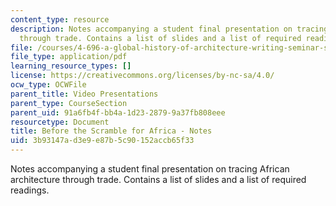 ```yaml
---
content_type: resource
description: Notes accompanying a student final presentation on tracing African architecture
  through trade. Contains a list of slides and a list of required readings.
file: /courses/4-696-a-global-history-of-architecture-writing-seminar-spring-2008/3b93147ad3e9e87b5c90152accb65f33_MIT4_696s08_project03_notes.pdf
file_type: application/pdf
learning_resource_types: []
license: https://creativecommons.org/licenses/by-nc-sa/4.0/
ocw_type: OCWFile
parent_title: Video Presentations
parent_type: CourseSection
parent_uid: 91a6fb4f-bb4a-1d23-2879-9a37fb808eee
resourcetype: Document
title: Before the Scramble for Africa - Notes
uid: 3b93147a-d3e9-e87b-5c90-152accb65f33
---
```

Notes accompanying a student final presentation on tracing African architecture through trade. Contains a list of slides and a list of required readings.
